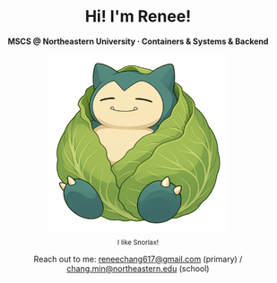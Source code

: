 <h1 align="center">Hi! I'm Renee!</h1>

<p align="center"><b>MSCS @ Northeastern University · Containers & Systems & Backend</b></p>

<p align="center">
  <img src="assets/juanxincai.png" alt="Snorlax" width="320">
  <br/>
  <sub>I like Snorlax!</sub>
</p>

<p align="center">
  Reach out to me: <a href="mailto:reneechang617@gmail.com">reneechang617@gmail.com</a> (primary) /
  <a href="mailto:chang.min@northeastern.edu">chang.min@northeastern.edu</a> (school)
</p>

<!---
Reneechang17/Reneechang17 is a ✨ special ✨ repository because its `README.md` (this file) appears on your GitHub profile.
You can click the Preview link to take a look at your changes.
--->
